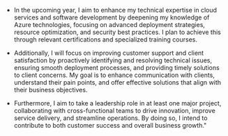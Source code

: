 - In the upcoming year, I aim to enhance my technical expertise in cloud services and software development by deepening my knowledge of Azure technologies, focusing on advanced deployment strategies, resource optimization, and security best practices. I plan to achieve this through relevant certifications and specialized training courses.

- Additionally, I will focus on improving customer support and client satisfaction by proactively identifying and resolving technical issues, ensuring smooth deployment processes, and providing timely solutions to client concerns. My goal is to enhance communication with clients, understand their pain points, and offer effective solutions that align with their business objectives.

- Furthermore, I aim to take a leadership role in at least one major project, collaborating with cross-functional teams to drive innovation, improve service delivery, and streamline operations. By doing so, I intend to contribute to both customer success and overall business growth."
